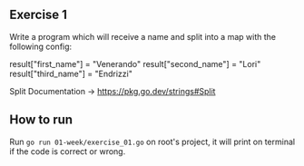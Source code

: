 
## Exercise 1

Write a program which will receive a name and split into a map with the following config:

result["first_name"] = "Venerando"
result["second_name"] = "Lori"
result["third_name"] = "Endrizzi"

Split Documentation -> https://pkg.go.dev/strings#Split

## How to run
Run `go run 01-week/exercise_01.go` on root's project, it will print on terminal if the code is correct or wrong.
